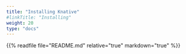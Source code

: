 ```yaml
---
title: "Installing Knative"
#linkTitle: "Installing"
weight: 20
type: "docs"
---
```


{{% readfile file="README.md" relative="true" markdown="true" %}}
